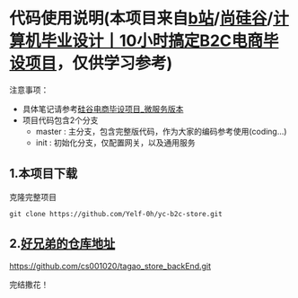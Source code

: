 # 代码使用说明(本项目来自[b站](https://www.bilibili.com/)/[尚硅谷](https://space.bilibili.com/302417610)/[计算机毕业设计丨10小时搞定B2C电商毕设项目](https://www.bilibili.com/video/BV1x14y1p73e)，仅供学习参考)

注意事项：
- 具体笔记请参考[硅谷电商毕设项目_微服务版本](https://www.wolai.com/atguigu/m4z5zhigfZdUSvfTUJvYZM)
- 项目代码包含2个分支
    - master : 主分支，包含完整版代码，作为大家的编码参考使用(coding...)
    - init : 初始化分支，仅配置网关，以及通用服务
## 1.本项目下载
克隆完整项目
```git
git clone https://github.com/Yelf-0h/yc-b2c-store.git
```
## 2.[好兄弟的仓库地址](https://github.com/cs001020/tagao_store_backEnd)

https://github.com/cs001020/tagao_store_backEnd.git

完结撒花！

